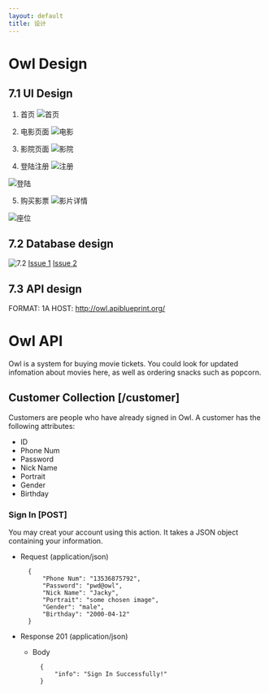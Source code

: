 ```yaml
---
layout: default
title: 设计
---
```


# Owl Design

## 7.1 UI Design

1. 首页
![首页](/assets/首页.png)

2. 电影页面
![电影](/assets/电影.png)

3. 影院页面
![影院](/assets/影院.png)

4. 登陆注册
  ![注册](/assets/注册.png)

  ![登陆](/assets/登陆.png)

5. 购买影票
  ![影片详情](/assets/影片详情.png)

  ![座位](/assets/座位.png)

## 7.2 Database design
![7.2](/assets/7.2.png)
[Issue 1](https://github.com/Owl-Movies-Ticket-System/Dashboard/issues/2)
[Issue 2](https://github.com/Owl-Movies-Ticket-System/Dashboard/issues/3)

## 7.3 API design
FORMAT: 1A
HOST: http://owl.apiblueprint.org/

# Owl API

Owl is a system for buying movie tickets. You could look
for updated infomation about movies here, as well as ordering
snacks such as popcorn.

## Customer Collection [/customer]

Customers are people who have already signed in Owl. A customer
has the following attributes: 

- ID
- Phone Num
- Password
- Nick Name
- Portrait
- Gender
- Birthday

### Sign In [POST]

You may creat your account using this action. It takes a JSON object
containing your information.

+ Request (application/json)

        {
            "Phone Num": "13536875792",
            "Password": "pwd@owl",
            "Nick Name": "Jacky",
            "Portrait": "some chosen image",
            "Gender": "male",
            "Birthday": "2000-04-12"
        }

+ Response 201 (application/json)

    + Body
    
            {
                "info": "Sign In Successfully!"
            }
